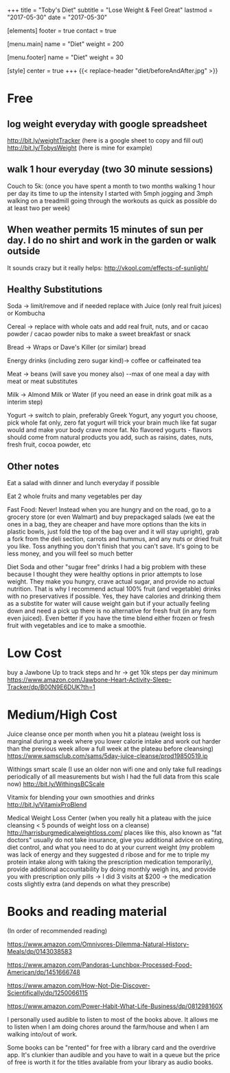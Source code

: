 +++
title = "Toby's Diet"
subtitle = "Lose Weight & Feel Great"
lastmod = "2017-05-30"
date = "2017-05-30"

[elements]
  footer = true
  contact = true

[menu.main]
  name = "Diet"
  weight = 200

[menu.footer]
  name = "Diet"
  weight = 30

[style]
  center = true
+++
{{< replace-header "diet/beforeAndAfter.jpg" >}}
# Free
## log weight everyday with google spreadsheet
http://bit.ly/weightTracker (here is a google sheet to copy and fill out)
http://bit.ly/TobysWeight (here is mine for example)

## walk 1 hour everyday (two 30 minute sessions)
Couch to 5k: (once you have spent a month to two months walking 1 hour per day its time to up the intensity I started with 5mph jogging and 3mph walking on a treadmill going through the workouts as quick as possible do at least two per week)

## When weather permits 15 minutes of sun per day. I do no shirt and work in the garden or walk outside 
It sounds crazy but it really helps: http://vkool.com/effects-of-sunlight/

## Healthy Substitutions
Soda -> limit/remove and
if needed replace with Juice (only real fruit juices) or Kombucha

Cereal -> replace with whole oats and add real fruit, nuts, and or cacao powder / cacao powder nibs to make a sweet breakfast or snack

Bread -> Wraps or Dave's Killer (or similar) bread

Energy drinks (including zero sugar kind)-> coffee or caffeinated tea


Meat -> beans (will save you money also) --max of one meal a day with meat or meat substitutes


Milk -> Almond Milk or
Water (if you need an ease in drink goat milk as a interim step)


Yogurt -> switch to plain, preferably Greek Yogurt, any yogurt you choose, pick whole fat only, zero fat yogurt will trick your brain much like fat sugar would and make your body crave more fat. No flavored yogurts - flavors should come from natural products you add, such as raisins, dates, nuts, fresh fruit, cocoa powder, etc


## Other notes


Eat a salad with dinner and lunch everyday if possible


Eat 2 whole fruits and many vegetables per day


Fast Food: Never! Instead when you are hungry and on the road, go to a grocery store (or even Walmart) and buy prepackaged salads (we eat the ones in a bag, they are cheaper and have more options than the kits in plastic bowls, just fold the top of the bag over and it will stay upright), grab a fork from the deli section, carrots and hummus, and any nuts or dried fruit you like.  Toss anything you don't finish that you can't save.  It's going to be less money, and you will feel so much better

Diet Soda and other "sugar free" drinks
I had a big problem with these because I thought they were healthy options in prior attempts to lose weight. They make you hungry, crave actual sugar, and provide no actual nutrition. That is why I recommend actual 100% fruit (and vegetable) drinks with no preservatives if possible. Yes, they have calories and drinking them as a substite for water will cause weight gain but if your actually feeling down and need a pick up there is no alternative for fresh fruit (in any form even juiced). Even better if you have the time blend either frozen or fresh fruit with vegetables and ice to make a smoothie.

# Low Cost
buy a Jawbone Up to track
steps and hr -> get 10k steps per day minimum
https://www.amazon.com/Jawbone-Heart-Activity-Sleep-Tracker/dp/B00N9E6DUK?th=1


# Medium/High Cost
Juice cleanse once per month when you hit a plateau (weight loss is marginal during a week where you lower calorie intake and work out harder than the previous week allow a full week at the plateau before cleansing)
https://www.samsclub.com/sams/5day-juice-cleanse/prod19850519.ip


Withings smart scale (I use
an older non wifi one and only take full readings periodically of all
measurements but wish I had the full data from this scale now)
http://bit.ly/WithingsBCScale

Vitamix for blending your own smoothies and drinks
http://bit.ly/VitamixProBlend

Medical Weight Loss Center
(when you really hit a plateau with the juice cleansing < 5 pounds of weight
loss on a cleanse)
http://harrisburgmedicalweightloss.com/
places like this, also known as "fat doctors" usually do not take insurance, give you additional advice on eating, diet control, and what you need to do at your current weight (my problem was lack of energy and they suggested d ribose and for me to triple my protein intake along with taking the prescription medication temporarily), provide additional accountability by doing monthly weigh ins, and provide you with prescription only pills -> I did 3 visits at $200 -> the medication costs slightly extra (and depends on what they prescribe)

# Books and reading material 
(In order of recommended reading)


https://www.amazon.com/Omnivores-Dilemma-Natural-History-Meals/dp/0143038583


https://www.amazon.com/Pandoras-Lunchbox-Processed-Food-American/dp/1451666748


https://www.amazon.com/How-Not-Die-Discover-Scientifically/dp/1250066115


https://www.amazon.com/Power-Habit-What-Life-Business/dp/081298160X


I personally used audible to listen to most of the books above. It allows me to listen when I am doing chores around the farm/house and when I am walking into/out of work.


Some books can be "rented" for free with a library card and the overdrive app. It's clunkier than audible and you have to wait in a queue but the price of free is worth it for the titles available from your library as audio books.